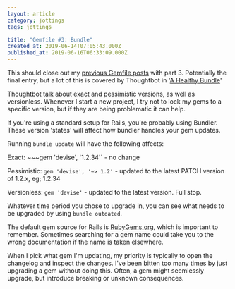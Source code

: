 ```yaml
---
layout: article
category: jottings
tags: jottings

title: "Gemfile #3: Bundle"
created_at: 2019-06-14T07:05:43.000Z
published_at: 2019-06-16T06:33:09.000Z
---
```

This should close out my [previous Gemfile posts](gemfile-2-read-the-fucking-manual) with part 3. Potentially the final entry, but a lot of this is covered by Thoughtbot in '[A Healthy Bundle](https://thoughtbot.com/blog/a-healthy-bundle)'

Thoughtbot talk about exact and pessimistic versions, as well as versionless. Whenever I start a new project, I try not to lock my gems to a specific version, but if they are being problematic it can help.

If you're using a standard setup for Rails, you're probably using Bundler. These version 'states' will affect how bundler handles your gem updates.

Running `bundle update` will have the following affects:

Exact: ~~~gem 'devise', '1.2.34'` - no change

Pessimistic: `gem 'devise', '~> 1.2'` - updated to the latest PATCH version of 1.2.x, eg; 1.2.34

Versionless: `gem 'devise'` - updated to the latest version. Full stop.

Whatever time period you chose to upgrade in, you can see what needs to be upgraded by using `bundle outdated`.

The default gem source for Rails is [RubyGems.org](https://rubygems.org/), which is important to remember. Sometimes searching for a gem name could take you to the wrong documentation if the name is taken elsewhere.

When I pick what gem I'm updating, my priority is typically to open the changelog and inspect the changes. I've been bitten too many times by just upgrading a gem without doing this. Often, a gem might seemlessly upgrade, but introduce breaking or unknown consequences.
